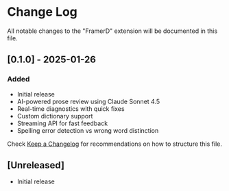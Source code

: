 # Change Log

All notable changes to the "FramerD" extension will be documented in this file.

## [0.1.0] - 2025-01-26

### Added
- Initial release
- AI-powered prose review using Claude Sonnet 4.5
- Real-time diagnostics with quick fixes
- Custom dictionary support
- Streaming API for fast feedback
- Spelling error detection vs wrong word distinction

Check [Keep a Changelog](http://keepachangelog.com/) for recommendations on how to structure this file.

## [Unreleased]

- Initial release